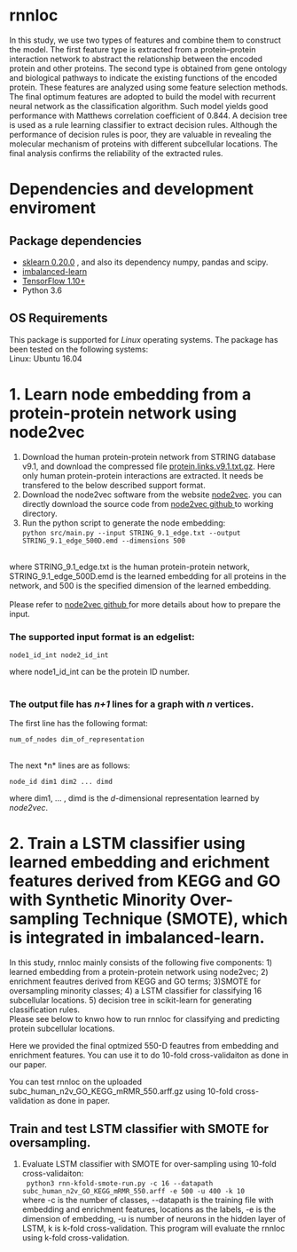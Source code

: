 # rnnloc
In this study, we use two types of features and combine them to construct the model. The first feature type is extracted from a protein–protein interaction network to abstract the relationship between the encoded protein and other proteins. The second type is obtained from gene ontology and biological pathways to indicate the existing functions of the encoded protein. These features are analyzed using some feature selection methods. The final optimum features are adopted to build the model with recurrent neural network as the classification algorithm. Such model yields good performance with Matthews correlation coefficient of 0.844. A decision tree is used as a rule learning classifier to extract decision rules. Although the performance of decision rules is poor, they are valuable in revealing the molecular mechanism of proteins with different subcellular locations. The final analysis confirms the reliability of the extracted rules.

# Dependencies and development enviroment

## Package dependencies
  * <a href=https://github.com/scikit-learn/scikit-learn>sklearn 0.20.0</a> , and also its dependency numpy, pandas and scipy. <br>
  * <a href=https://github.com/scikit-learn-contrib/imbalanced-learn>imbalanced-learn</a> <br>
  * <a href=https://www.tensorflow.org/> TensorFlow 1.10+ </a> <br>
  * Python 3.6 <br>
  
## OS Requirements
This package is supported for *Linux* operating systems. The package has been tested on the following systems: <br>
Linux: Ubuntu 16.04  <br>
  
# 1. Learn node embedding from a protein-protein network using node2vec
1. Download the human protein-protein network from STRING database v9.1, and download the compressed file <a href="http://string91.embl.de/newstring_cgi/show_download_page.pl?UserId=wOOpKXCrcQGf&sessionId=fcg4u2oXFFYd">protein.links.v9.1.txt.gz</a>. Here only human protein-protein interactions are extracted. It needs be transfered to the below described support format. <br>
2. Download the node2vec software from the website <a href="https://snap.stanford.edu/node2vec/">node2vec</a>. you can directly download the source code from <a href="https://github.com/aditya-grover/node2vec">node2vec github </a> to working directory. <br>
3. Run the python script to generate the node embedding: <br>
```python src/main.py --input STRING_9.1_edge.txt --output STRING_9.1_edge_500D.emd --dimensions 500```
<br>
where STRING_9.1_edge.txt is the human protein-protein network, STRING_9.1_edge_500D.emd is the learned embedding for all proteins in the network, and 500 is the specified dimension of the learned embedding. <br>
<br>
Please refer to <a href="https://github.com/aditya-grover/node2vec">node2vec github </a> for more details about how to prepare the input.<br>

### The supported input format is an edgelist: <br>
	node1_id_int node2_id_int
where node1_id_int can be the protein ID number. <br>
<br>
### The output file has *n+1* lines for a graph with *n* vertices.  <br>
The first line has the following format: <br>

	num_of_nodes dim_of_representation

<br>
The next *n* lines are as follows: <br>
	
	node_id dim1 dim2 ... dimd

where dim1, ... , dimd is the *d*-dimensional representation learned by *node2vec*. <br>


# 2. Train a LSTM classifier using learned embedding and erichment features derived from KEGG and GO with Synthetic Minority Over-sampling Technique (SMOTE), which is integrated in imbalanced-learn.

In this study, rnnloc mainly consists of the following five components: 1) learned embedding from a protein-protein network using node2vec; 
2) enrichment feautres derived from KEGG and GO terms; 3)SMOTE for oversampling minority classes; 4) a LSTM classifier for classifying 16 subcellular locations. 
5) decision tree in scikit-learn for generating classification rules. <br>
Please see below to knwo how to run rnnloc for classifying and predicting protein subcellular locations.<br>

Here we provided the final optmized 550-D feautres from embedding and enrichment features. You can use it to do 10-fold cross-validaiton as done in our paper.

You can test rnnloc on the uploaded subc_human_n2v_GO_KEGG_mRMR_550.arff.gz using 10-fold cross-validation as done in paper. <br>

## Train and test LSTM classifier with SMOTE for oversampling.
1. Evaluate LSTM classifier with SMOTE for over-sampling using 10-fold cross-validaiton:<br>
``` python3 rnn-kfold-smote-run.py -c 16 --datapath subc_human_n2v_GO_KEGG_mRMR_550.arff -e 500 -u 400 -k 10``` <br>
where -c is the number of classes, --datapath is the training file with embedding and enrichment features, locations as the labels, -e is the dimension of embedding, -u is number of neurons in the hidden layer of LSTM, k is k-fold cross-validation. This program will evaluate the rnnloc using k-fold cross-validation. <br>

